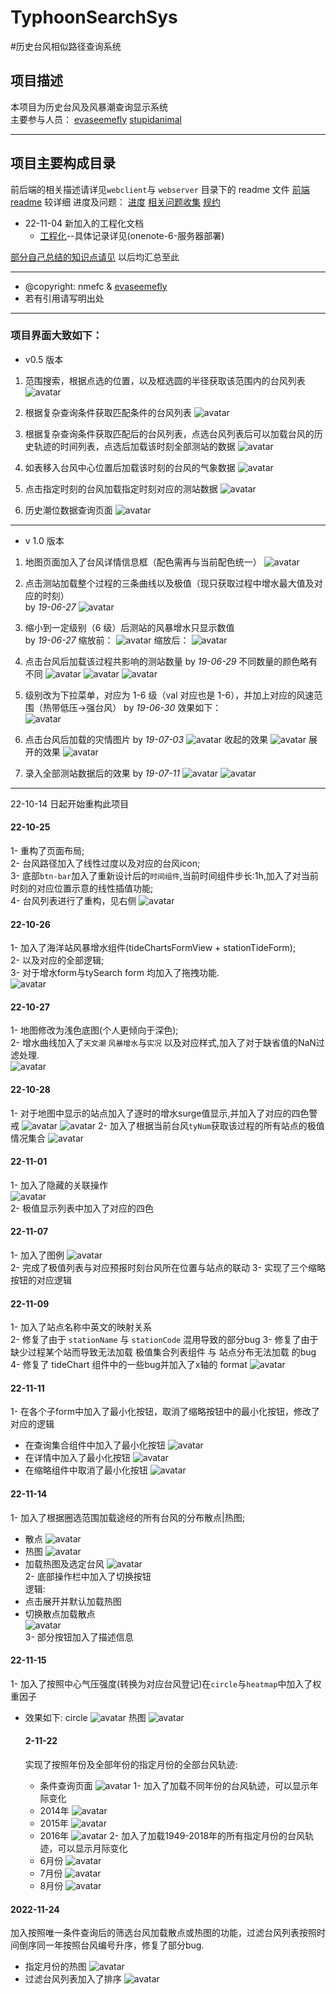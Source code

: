 # TyphoonSearchSys

#历史台风相似路径查询系统

## 项目描述

本项目为历史台风及风暴潮查询显示系统  
主要参与人员：
[evaseemefly](https://github.com/evaseemefly)
[stupidanimal](https://github.com/stupidanimal)

---

## 项目主要构成目录

前后端的相关描述请详见`webclient`与 `webserver` 目录下的 readme 文件
[前端 readme](/webclient/README.md) 较详细
进度及问题：
[进度](/webclient/document/SCHEDULE.md)
[相关问题收集](/webclient/document/ISSUE.md)
[规约](/PROMISE.md)
- 22-11-04 新加入的工程化文档  
  - [工程化](/ENGINEERING.md)--具体记录详见(onenote-6-服务器部署)

[部分自己总结的知识点请见](https://github.com/evaseemefly/CodingBook/blob/417c6fb1860c6b5fd77e8a77da1c45d44f3793da/README.md) 以后均汇总至此

---
* @copyright: nmefc & [evaseemefly](https://github.com/evaseemefly)  
* 若有引用请写明出处

---


### 项目界面大致如下：

- v0.5 版本

1. 范围搜索，根据点选的位置，以及框选圆的半径获取该范围内的台风列表
   ![avatar](/document/img/20190514171719.png)
2. 根据复杂查询条件获取匹配条件的台风列表
   ![avatar](/document/img/20190514172637.png)
3. 根据复杂查询条件获取匹配后的台风列表，点选台风列表后可以加载台风的历史轨迹的时间列表，点选后加载该时刻全部测站的数据
   ![avatar](/document/img/20190514172716.png)

4. 如表移入台风中心位置后加载该时刻的台风的气象数据
   ![avatar](/document/img/20190515105544.png)

5. 点击指定时刻的台风加载指定时刻对应的测站数据
   ![avatar](/document/img/20190522220708.png)

6. 历史潮位数据查询页面
   ![avatar](document/img/WX20190620-213846.png)

---

- v 1.0 版本

1. 地图页面加入了台风详情信息框（配色需再与当前配色统一）
   ![avatar](document/img/WX20190620-213739.png)

2. 点击测站加载整个过程的三条曲线以及极值（现只获取过程中增水最大值及对应的时刻）  
   by _19-06-27_
   ![avatar](document/img/WX20190627-180029.png)

3. 缩小到一定级别（6 级）后测站的风暴增水只显示数值  
    by _19-06-27_
   缩放前：
   ![avatar](document/img/WX20190627-221200.png)
   缩放后：
   ![avatar](document/img/WX20190627-221214.png)

4. 点击台风后加载该过程共影响的测站数量
   by _19-06-29_
   不同数量的颜色略有不同
   ![avatar](document/img/WX20190629-171743.png)
   ![avatar](document/img/WX20190629-171806.png)
   ![avatar](document/img/WX20190629-171819.png)

5) 级别改为下拉菜单，对应为 1-6 级（val 对应也是 1-6），并加上对应的风速范围（热带低压->强台风）
   by _19-06-30_
   效果如下：  
   ![avatar](document/img/WX20190630-114713.png)

6. 点击台风后加载的灾情图片
   by _19-07-03_
   ![avatar](document/img/WX20190703-151902.png)
   收起的效果
   ![avatar](document/img/WX20190703-151933.png)
   展开的效果
   ![avatar](document/img/WX20190703-151942.png)

7. 录入全部测站数据后的效果
   by _19-07-11_
   ![avatar](document/img/WX20190711-192858.png)
   ![avatar](webclient/document/img/WX20190711-192946.png)


----
22-10-14 日起开始重构此项目
#### 22-10-25
1- 重构了页面布局;   
2- 台风路径加入了线性过度以及对应的台风icon;  
3- 底部`btn-bar`加入了重新设计后的`时间组件`,当前时间组件步长:1h,加入了对当前时刻的对应位置示意的线性插值功能;  
4- 台风列表进行了重构，见右侧
![avatar](document/img/WX20221025-150840@2x.png)

#### 22-10-26
1- 加入了海洋站风暴增水组件(tideChartsFormView + stationTideForm);  
2- 以及对应的全部逻辑;  
3- 对于增水form与tySearch form 均加入了拖拽功能.  
![avatar](document/img/QQ20221026-153736@2x.png)

#### 22-10-27 
1- 地图修改为浅色底图(个人更倾向于深色);  
2- 增水曲线加入了`天文潮` `风暴增水`与`实况` 以及对应样式,加入了对于缺省值的NaN过滤处理.  
![avatar](document/img/v2_03.png)

####  22-10-28  
1- 对于地图中显示的站点加入了逐时的增水surge值显示,并加入了对应的四色警戒
![avatar](document/img/v2_04.png)
![avatar](document/img/v2_05.png)
2- 加入了根据当前台风`tyNum`获取该过程的所有站点的极值情况集合
![avatar](document/img/v2_06.png)

#### 22-11-01  
1- 加入了隐藏的关联操作  
![avatar](document/img/v2_08.png)  
2- 极值显示列表中加入了对应的四色  

#### 22-11-07
1- 加入了图例
![avatar](document/img/v2_11.png)  
2- 完成了极值列表与对应预报时刻台风所在位置与站点的联动
3- 实现了三个缩略按钮的对应逻辑

#### 22-11-09  
1- 加入了站点名称中英文的映射关系  
2- 修复了由于 `stationName` 与 `stationCode` 混用导致的部分bug
3- 修复了由于缺少过程某个站而导致无法加载 极值集合列表组件 与 站点分布无法加载 的bug
4- 修复了 tideChart 组件中的一些bug并加入了x轴的 format 
![avatar](document/img/v2_12.png)

#### 22-11-11  
1- 在各个子form中加入了最小化按钮，取消了缩略按钮中的最小化按钮，修改了对应的逻辑
* 在查询集合组件中加入了最小化按钮
![avatar](document/img/v2_13.png)
* 在详情中加入了最小化按钮
![avatar](document/img/v2_14.png)
* 在缩略组件中取消了最小化按钮
![avatar](document/img/v2_15.png)

#### 22-11-14  
1- 加入了根据圈选范围加载途经的所有台风的分布散点|热图;  
* 散点
![avatar](document/img/v2_21.png)
* 热图
![avatar](document/img/v2_20.png)
* 加载热图及选定台风
![avatar](document/img/v2_18.png)  
2- 底部操作栏中加入了切换按钮  
逻辑:  
* 点击展开并默认加载热图
* 切换散点加载散点  
![avatar](document/img/v2_22.png)  
3- 部分按钮加入了描述信息

#### 22-11-15  
1- 加入了按照中心气压强度(转换为对应台风登记)在`circle`与`heatmap`中加入了权重因子
* 效果如下:
  circle
  ![avatar](document/img/v2_23.png) 
  热图
  ![avatar](document/img/v2_24.png)

  #### 2-11-22 
  实现了按照年份及全部年份的指定月份的全部台风轨迹: 
  * 条件查询页面
  ![avatar](document/img/v2_27.png) 
  1- 加入了加载不同年份的台风轨迹，可以显示年际变化
  * 2014年
    ![avatar](document/img/v2_25.png) 
  * 2015年
    ![avatar](document/img/v2_26.png) 
  * 2016年
    ![avatar](document/img/v2_28.png) 
  2- 加入了加载1949-2018年的所有指定月份的台风轨迹，可以显示月际变化
  * 6月份
    ![avatar](document/img/v2_29.png) 
  * 7月份
    ![avatar](document/img/v2_30.png) 
  * 8月份
    ![avatar](document/img/v2_31.png)   

#### 2022-11-24 
加入按照唯一条件查询后的筛选台风加载散点或热图的功能，过滤台风列表按照时间倒序同一年按照台风编号升序，修复了部分bug.
* 指定月份的热图
![avatar](document/img/v2_32.png)
* 过滤台风列表加入了排序
![avatar](document/img/v2_33.png)
